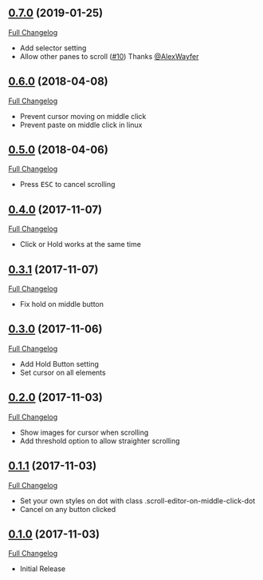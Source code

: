 <!-- lint disable first-heading-level list-item-indent -->

## [0.7.0](https://github.com/UziTech/atom-scroll-editor-on-middle-click/releases/tag/v0.7.0) (2019-01-25)

[Full Changelog](https://github.com/UziTech/atom-scroll-editor-on-middle-click/compare/v0.6.0...v0.7.0)

- Add selector setting
- Allow other panes to scroll ([#10](https://github.com/UziTech/atom-scroll-editor-on-middle-click/pull/10)) Thanks [@AlexWayfer](https://github.com/AlexWayfer)

## [0.6.0](https://github.com/UziTech/atom-scroll-editor-on-middle-click/releases/tag/v0.6.0) (2018-04-08)

[Full Changelog](https://github.com/UziTech/atom-scroll-editor-on-middle-click/compare/v0.5.0...v0.6.0)

- Prevent cursor moving on middle click
- Prevent paste on middle click in linux

## [0.5.0](https://github.com/UziTech/atom-scroll-editor-on-middle-click/releases/tag/v0.5.0) (2018-04-06)

[Full Changelog](https://github.com/UziTech/atom-scroll-editor-on-middle-click/compare/v0.4.0...v0.5.0)

- Press <kbd>ESC</kbd> to cancel scrolling

## [0.4.0](https://github.com/UziTech/atom-scroll-editor-on-middle-click/releases/tag/v0.4.0) (2017-11-07)

[Full Changelog](https://github.com/UziTech/atom-scroll-editor-on-middle-click/compare/v0.3.1...v0.4.0)

- Click or Hold works at the same time

## [0.3.1](https://github.com/UziTech/atom-scroll-editor-on-middle-click/releases/tag/v0.3.1) (2017-11-07)

[Full Changelog](https://github.com/UziTech/atom-scroll-editor-on-middle-click/compare/v0.3.0...v0.3.1)

- Fix hold on middle button

## [0.3.0](https://github.com/UziTech/atom-scroll-editor-on-middle-click/releases/tag/v0.3.0) (2017-11-06)

[Full Changelog](https://github.com/UziTech/atom-scroll-editor-on-middle-click/compare/v0.2.0...v0.3.0)

- Add Hold Button setting
- Set cursor on all elements

## [0.2.0](https://github.com/UziTech/atom-scroll-editor-on-middle-click/releases/tag/v0.2.0) (2017-11-03)

[Full Changelog](https://github.com/UziTech/atom-scroll-editor-on-middle-click/compare/v0.1.1...v0.2.0)

- Show images for cursor when scrolling
- Add threshold option to allow straighter scrolling

## [0.1.1](https://github.com/UziTech/atom-scroll-editor-on-middle-click/releases/tag/v0.1.1) (2017-11-03)

[Full Changelog](https://github.com/UziTech/atom-scroll-editor-on-middle-click/compare/v0.1.0...v0.1.1)

- Set your own styles on dot with class .scroll-editor-on-middle-click-dot
- Cancel on any button clicked

## [0.1.0](https://github.com/UziTech/atom-scroll-editor-on-middle-click/releases/tag/v0.1.0) (2017-11-03)

[Full Changelog](https://github.com/UziTech/atom-scroll-editor-on-middle-click/compare/76a7f103ef9d166088c549e80f09b6695871b0f3...v0.1.0)

- Initial Release
